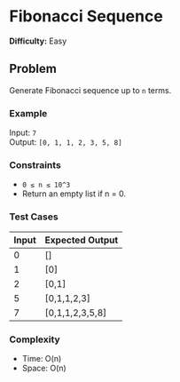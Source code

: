 # Fibonacci Sequence

**Difficulty:** Easy

## Problem

Generate Fibonacci sequence up to `n` terms.

### Example

Input: `7`  
Output: `[0, 1, 1, 2, 3, 5, 8]`

### Constraints

- `0 ≤ n ≤ 10^3`
- Return an empty list if n = 0.

### Test Cases

| Input | Expected Output |
| :---- | :-------------- |
| 0     | []              |
| 1     | [0]             |
| 2     | [0,1]           |
| 5     | [0,1,1,2,3]     |
| 7     | [0,1,1,2,3,5,8] |

### Complexity

- Time: O(n)
- Space: O(n)
